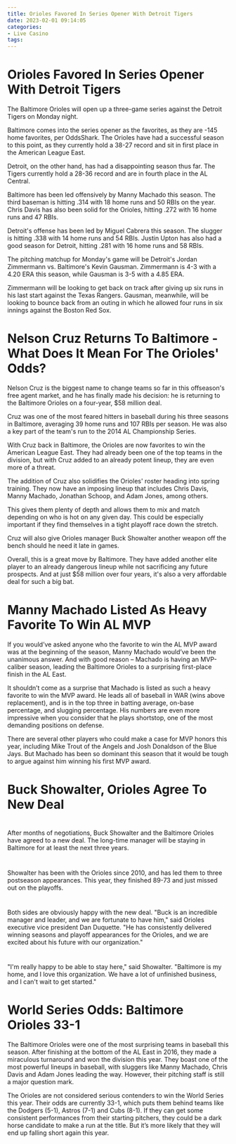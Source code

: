 ```yaml
---
title: Orioles Favored In Series Opener With Detroit Tigers
date: 2023-02-01 09:14:05
categories:
- Live Casino
tags:
---
```



#  Orioles Favored In Series Opener With Detroit Tigers

The Baltimore Orioles will open up a three-game series against the Detroit Tigers on Monday night.

Baltimore comes into the series opener as the favorites, as they are -145 home favorites, per OddsShark. The Orioles have had a successful season to this point, as they currently hold a 38-27 record and sit in first place in the American League East.

Detroit, on the other hand, has had a disappointing season thus far. The Tigers currently hold a 28-36 record and are in fourth place in the AL Central.

Baltimore has been led offensively by Manny Machado this season. The third baseman is hitting .314 with 18 home runs and 50 RBIs on the year. Chris Davis has also been solid for the Orioles, hitting .272 with 16 home runs and 47 RBIs.

Detroit's offense has been led by Miguel Cabrera this season. The slugger is hitting .338 with 14 home runs and 54 RBIs. Justin Upton has also had a good season for Detroit, hitting .281 with 16 home runs and 58 RBIs.

The pitching matchup for Monday's game will be Detroit's Jordan Zimmermann vs. Baltimore's Kevin Gausman. Zimmermann is 4-3 with a 4.20 ERA this season, while Gausman is 3-5 with a 4.85 ERA.

Zimmermann will be looking to get back on track after giving up six runs in his last start against the Texas Rangers. Gausman, meanwhile, will be looking to bounce back from an outing in which he allowed four runs in six innings against the Boston Red Sox.

#  Nelson Cruz Returns To Baltimore - What Does It Mean For The Orioles' Odds?

Nelson Cruz is the biggest name to change teams so far in this offseason's free agent market, and he has finally made his decision: he is returning to the Baltimore Orioles on a four-year, $58 million deal.

Cruz was one of the most feared hitters in baseball during his three seasons in Baltimore, averaging 39 home runs and 107 RBIs per season. He was also a key part of the team's run to the 2014 AL Championship Series.

With Cruz back in Baltimore, the Orioles are now favorites to win the American League East. They had already been one of the top teams in the division, but with Cruz added to an already potent lineup, they are even more of a threat.

The addition of Cruz also solidifies the Orioles' roster heading into spring training. They now have an imposing lineup that includes Chris Davis, Manny Machado, Jonathan Schoop, and Adam Jones, among others.

This gives them plenty of depth and allows them to mix and match depending on who is hot on any given day. This could be especially important if they find themselves in a tight playoff race down the stretch.

Cruz will also give Orioles manager Buck Showalter another weapon off the bench should he need it late in games.

Overall, this is a great move by Baltimore. They have added another elite player to an already dangerous lineup while not sacrificing any future prospects. And at just $58 million over four years, it's also a very affordable deal for such a big bat.

#  Manny Machado Listed As Heavy Favorite To Win AL MVP

If you would’ve asked anyone who the favorite to win the AL MVP award was at the beginning of the season, Manny Machado would’ve been the unanimous answer. And with good reason – Machado is having an MVP-caliber season, leading the Baltimore Orioles to a surprising first-place finish in the AL East.

It shouldn’t come as a surprise that Machado is listed as such a heavy favorite to win the MVP award. He leads all of baseball in WAR (wins above replacement), and is in the top three in batting average, on-base percentage, and slugging percentage. His numbers are even more impressive when you consider that he plays shortstop, one of the most demanding positions on defense.

There are several other players who could make a case for MVP honors this year, including Mike Trout of the Angels and Josh Donaldson of the Blue Jays. But Machado has been so dominant this season that it would be tough to argue against him winning his first MVP award.

#  Buck Showalter, Orioles Agree To New Deal

#

After months of negotiations, Buck Showalter and the Baltimore Orioles have agreed to a new deal. The long-time manager will be staying in Baltimore for at least the next three years.

#

Showalter has been with the Orioles since 2010, and has led them to three postseason appearances. This year, they finished 89-73 and just missed out on the playoffs.

#

Both sides are obviously happy with the new deal. "Buck is an incredible manager and leader, and we are fortunate to have him," said Orioles executive vice president Dan Duquette. "He has consistently delivered winning seasons and playoff appearances for the Orioles, and we are excited about his future with our organization."

#

"I'm really happy to be able to stay here," said Showalter. "Baltimore is my home, and I love this organization. We have a lot of unfinished business, and I can't wait to get started."

#  World Series Odds: Baltimore Orioles 33-1

The Baltimore Orioles were one of the most surprising teams in baseball this season. After finishing at the bottom of the AL East in 2016, they made a miraculous turnaround and won the division this year. They boast one of the most powerful lineups in baseball, with sluggers like Manny Machado, Chris Davis and Adam Jones leading the way. However, their pitching staff is still a major question mark.

The Orioles are not considered serious contenders to win the World Series this year. Their odds are currently 33-1, which puts them behind teams like the Dodgers (5-1), Astros (7-1) and Cubs (8-1). If they can get some consistent performances from their starting pitchers, they could be a dark horse candidate to make a run at the title. But it’s more likely that they will end up falling short again this year.